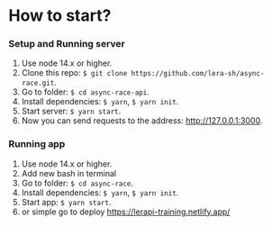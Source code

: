 # How to start?

### Setup and Running server

1. Use node 14.x or higher.
2. Clone this repo: ```$ git clone https://github.com/lera-sh/async-race.git```.
3. Go to folder: ```$ cd async-race-api```.
4. Install dependencies: ```$ yarn```, ```$ yarn init```.
5. Start server: ```$ yarn start```.
6. Now you can send requests to the address: http://127.0.0.1:3000.


### Running app

1. Use node 14.x or higher.
2. Add new bash in terminal
3. Go to folder: ```$ cd async-race```.
4. Install dependencies: ```$ yarn```, ```$ yarn init```.
5. Start app: ```$ yarn start```.
6. or simple go to deploy https://lerapi-training.netlify.app/
